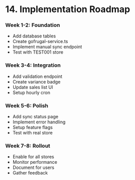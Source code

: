 # 14. Implementation Roadmap

### Week 1-2: Foundation
- Add database tables
- Create gofrugal-service.ts
- Implement manual sync endpoint
- Test with TEST001 store

### Week 3-4: Integration
- Add validation endpoint
- Create variance badge
- Update sales list UI
- Setup hourly cron

### Week 5-6: Polish
- Add sync status page
- Implement error handling
- Setup feature flags
- Test with real store

### Week 7-8: Rollout
- Enable for all stores
- Monitor performance
- Document for users
- Gather feedback
